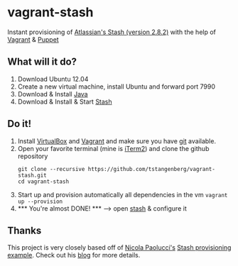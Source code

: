 vagrant-stash
=============

Instant provisioning of [Atlassian's Stash (version 2.8.2)][1] with the help of [Vagrant][2] & [Puppet][3] 

What will it do?
----------------

1. Download Ubuntu 12.04
1. Create a new virtual machine, install Ubuntu and forward port 7990
1. Download & Install [Java][6]
1. Download & Install & Start [Stash][1]
 
Do it!
------

1. Install [VirtualBox][4] and [Vagrant][2] and make sure you have [git][5] available.
1. Open your favorite terminal (mine is [iTerm2][7]) and clone the github repository 
	```Shell
	git clone --recursive https://github.com/tstangenberg/vagrant-stash.git
	cd vagrant-stash
	```
1. Start up and provision automatically all dependencies in the vm
	`vagrant up --provision` 
1. *** You're almost DONE! *** --> open [stash][8] & configure it


Thanks
------
This project is very closely based off of [Nicola Paolucci's][9] [Stash provisioning example][10].
Check out his [blog][11] for more details.


[1]: https://www.atlassian.com/software/stash/overview
[2]: http://www.vagrantup.com/
[3]: http://puppetlabs.com/
[4]: https://www.virtualbox.org 
[5]: http://git-scm.com
[6]: http://jdk7.java.net
[7]: http://www.iterm2.com
[8]: http://localhost:7990
[9]: https://bitbucket.org/durdn
[10]: https://bitbucket.org/durdn/stash-vagrant-install.git
[11]: https://blogs.atlassian.com/2013/03/instant-java-provisioning-with-vagrant-and-puppet-stash-one-click-install